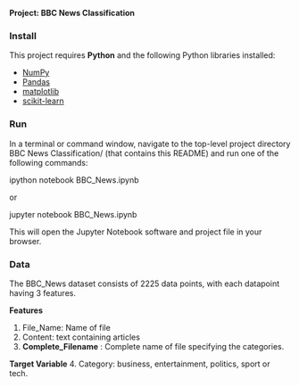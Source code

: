 **Project: BBC News Classification**

### Install

This project requires  **Python**  and the following Python libraries installed:

- [NumPy](http://www.numpy.org/)
- [Pandas](http://pandas.pydata.org/)
- [matplotlib](http://matplotlib.org/)
- [scikit-learn](http://scikit-learn.org/stable/)

### Run

In a terminal or command window, navigate to the top-level project directory BBC News Classification/ (that contains this README) and run one of the following commands:

ipython notebook BBC\_News.ipynb

or

jupyter notebook BBC\_News.ipynb

This will open the Jupyter Notebook software and project file in your browser.

### Data

The BBC\_News dataset consists of 2225 data points, with each datapoint having 3 features.

**Features**

1. File\_Name: Name of file
2. Content: text containing articles
3. **Complete\_Filename** : Complete name of file specifying the categories.

**Target Variable**  4. Category: business, entertainment, politics, sport or tech.